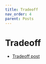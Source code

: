 ```yaml
---
title: Tradeoff
nav_order: 4
parent: Posts
---
```


# Tradeoff

- [Tradeoff post](https://www.linkedin.com/feed/update/urn:li:activity:7327902851123294209?updateEntityUrn=urn%3Ali%3Afs_updateV2%3A%28urn%3Ali%3Aactivity%3A7327902851123294209%2CFEED_DETAIL%2CEMPTY%2CDEFAULT%2Cfalse%29)
